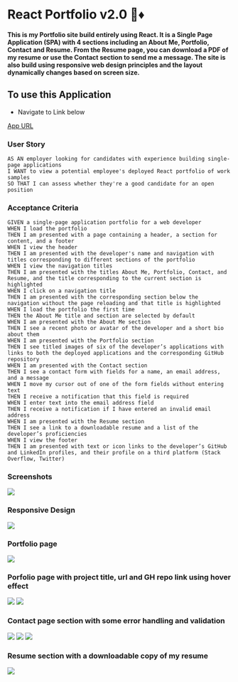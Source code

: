 # React Portfolio v2.0 :gem::diamonds:

#### This is my Portfolio site build entirely using React. It is a Single Page Application (SPA) with 4 sections including an About Me, Portfolio, Contact and Resume. From the Resume page, you can download a PDF of my resume or use the Contact section to send me a message. The site is also build using responsive web design principles and the layout dynamically changes based on screen size.

## To use this Application

- Navigate to Link below

[App URL](https://mrahma04.github.io/react-portfolio-v2.0/)

### User Story
```
AS AN employer looking for candidates with experience building single-page applications
I WANT to view a potential employee's deployed React portfolio of work samples
SO THAT I can assess whether they're a good candidate for an open position
```

### Acceptance Criteria
```
GIVEN a single-page application portfolio for a web developer
WHEN I load the portfolio
THEN I am presented with a page containing a header, a section for content, and a footer
WHEN I view the header
THEN I am presented with the developer's name and navigation with titles corresponding to different sections of the portfolio
WHEN I view the navigation titles
THEN I am presented with the titles About Me, Portfolio, Contact, and Resume, and the title corresponding to the current section is highlighted
WHEN I click on a navigation title
THEN I am presented with the corresponding section below the navigation without the page reloading and that title is highlighted
WHEN I load the portfolio the first time
THEN the About Me title and section are selected by default
WHEN I am presented with the About Me section
THEN I see a recent photo or avatar of the developer and a short bio about them
WHEN I am presented with the Portfolio section
THEN I see titled images of six of the developer’s applications with links to both the deployed applications and the corresponding GitHub repository
WHEN I am presented with the Contact section
THEN I see a contact form with fields for a name, an email address, and a message
WHEN I move my cursor out of one of the form fields without entering text
THEN I receive a notification that this field is required
WHEN I enter text into the email address field
THEN I receive a notification if I have entered an invalid email address
WHEN I am presented with the Resume section
THEN I see a link to a downloadable resume and a list of the developer’s proficiencies
WHEN I view the footer
THEN I am presented with text or icon links to the developer’s GitHub and LinkedIn profiles, and their profile on a third platform (Stack Overflow, Twitter) 
```
### Screenshots
![](/other/2022-05-13-19-07-51.png)

### Responsive Design
![](/other/2022-05-13-19-11-07.png)

### Portfolio page
![](/other/2022-05-13-19-08-20.png)

### Porfolio page with project title, url and GH repo link using hover effect
![](/other/2022-05-13-19-08-52.png)
![](/other/2022-05-13-19-09-11.png)

### Contact page section with some error handling and validation
![](/other/2022-05-13-19-09-27.png)
![](/other/2022-05-13-19-10-05.png)
![](/other/2022-05-13-19-10-18.png)

### Resume section with a downloadable copy of my resume
![](/other/2022-05-13-19-10-38.png)